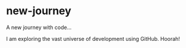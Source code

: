 # new-journey
A new journey with code...

I am exploring the vast universe of development using GitHub. Hoorah!
